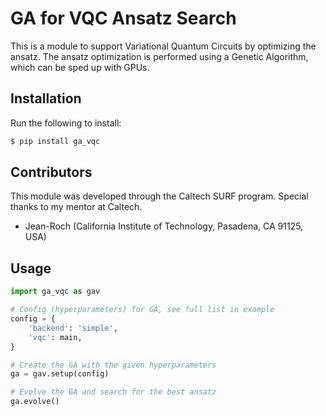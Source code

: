 # GA for VQC Ansatz Search
This is a module to support Variational Quantum Circuits by optimizing the ansatz. The ansatz optimization is performed using a Genetic Algorithm, which can be sped up with GPUs.


## Installation
Run the following to install:
```bash
$ pip install ga_vqc
```

## Contributors
This module was developed through the Caltech SURF program. Special thanks
to my mentor at Caltech.
- Jean-Roch (California Institute of Technology, Pasadena, CA 91125, USA)

## Usage
```python
import ga_vqc as gav

# Config (hyperparameters) for GA, see full list in example
config = {
    'backend': 'simple',
    'vqc': main,
}

# Create the GA with the given hyperparameters
ga = gav.setup(config)

# Evolve the GA and search for the best ansatz
ga.evolve()
```